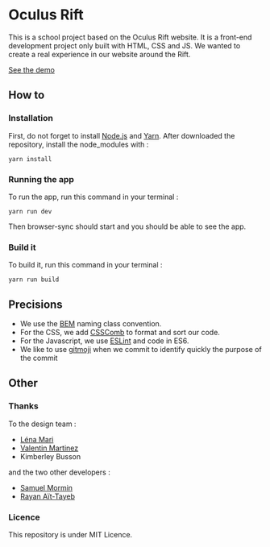 # Oculus Rift
This is a school project based on the Oculus Rift website. It is a front-end development project only built with HTML, CSS and JS. We wanted to create a real experience in our website around the Rift.

[See the demo](https://oculus-rift.netlify.com/)

## How to

### Installation
First, do not forget to install [Node.js](https://nodejs.org/en/) and [Yarn](https://yarnpkg.com/en/docs/install). 
After downloaded the repository, install the node_modules with : 

```
yarn install
```

### Running the app
To run the app, run this command in your terminal :
```
yarn run dev
```
Then browser-sync should start and you should be able to see the app.

### Build it
To build it, run this command in your terminal :
```
yarn run build
```  


## Precisions 
- We use the [BEM](http://getbem.com/naming/) naming class convention.
- For the CSS, we add [CSSComb](https://github.com/csscomb/csscomb.js) to format and sort our code.
- For the Javascript, we use [ESLint](https://github.com/eslint/eslint) and code in ES6. 
- We like to use [gitmoji](https://github.com/carloscuesta/gitmoji/) when we commit to identify quickly the purpose of the commit 


## Other

### Thanks
To the design team :
- [Léna Mari](https://www.behance.net/lenammari)
- [Valentin Martinez](https://www.behance.net/valentinma2045)
- Kimberley Busson

and the two other developers :
- [Samuel Mormin](https://github.com/samuelmormin)
- [Rayan Aït-Tayeb](https://github.com/Rayan94)

### Licence
This repository is under MIT Licence.
